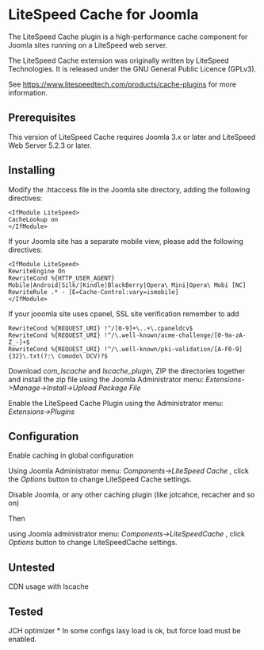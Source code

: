 LiteSpeed Cache for Joomla
============================

The LiteSpeed Cache plugin is a high-performance cache component for Joomla sites running on a LiteSpeed web server.

The LiteSpeed Cache extension was originally written by LiteSpeed Technologies. It is released under the GNU General Public Licence 
(GPLv3).

See https://www.litespeedtech.com/products/cache-plugins for more information.



Prerequisites
-------------
This version of LiteSpeed Cache requires Joomla 3.x or later and LiteSpeed Web Server 5.2.3 or later.



Installing
-------------
Modify the .htaccess file in the Joomla site directory, adding the following directives:

    <IfModule LiteSpeed>
    CacheLookup on
    </IfModule>

If your Joomla site has a separate mobile view, please add the following directives:

    <IfModule LiteSpeed>
    RewriteEngine On
    RewriteCond %{HTTP_USER_AGENT} Mobile|Android|Silk/|Kindle|BlackBerry|Opera\ Mini|Opera\ Mobi [NC] RewriteRule .* - [E=Cache-Control:vary=ismobile]
    </IfModule>

If your jooomla site uses cpanel, SSL site verification remember to add

    RewriteCond %{REQUEST_URI} !^/[0-9]+\..+\.cpaneldcv$
    RewriteCond %{REQUEST_URI} !^/\.well-known/acme-challenge/[0-9a-zA-Z_-]+$
    RewriteCond %{REQUEST_URI} !^/\.well-known/pki-validation/[A-F0-9]{32}\.txt(?:\ Comodo\ DCV)?$

Download *com_lscache* and *lscache_plugin*, ZIP the directories together and install the zip file using the Joomla Administrator menu: 
*Extensions->Manage->Install->Upload Package File*

Enable the LiteSpeed Cache Plugin using the Administrator menu: *Extensions->Plugins*

Configuration
--------------
Enable caching in global configuration

Using Joomla Administrator menu: *Components->LiteSpeed Cache* , click the *Options* button to change LiteSpeed Cache settings.

Disable Joomla, or any other caching plugin (like jotcahce, recacher and so on)

Then

using Joomla administrator menu: *Components->LiteSpeedCache* , click *Options* button to change LiteSpeedCache settings.

Untested
--------------
CDN usage with lscache

Tested
--------------
JCH optimizer
    * In some configs lasy load is ok, but force load must be enabled.
